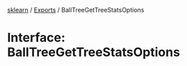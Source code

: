 [sklearn](../readme.md) / [Exports](../modules.md) / BallTreeGetTreeStatsOptions

# Interface: BallTreeGetTreeStatsOptions
